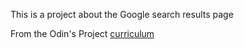 This is a project about the Google search results page

From the Odin's Project [curriculum](http://www.theodinproject.com/lessons/html-css)